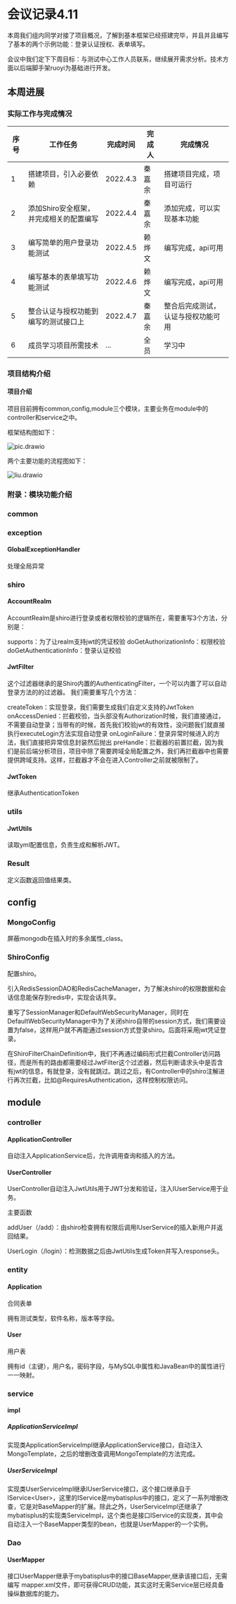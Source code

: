 # 会议记录4.11

本周我们组内同学对接了项目概况，了解到基本框架已经搭建完毕，并且并且编写了基本的两个示例功能：登录认证授权、表单填写。

会议中我们定下下周目标：与测试中心工作人员联系，继续展开需求分析。技术方面以后端脚手架ruoyi为基础进行开发。



## 本周进展

### 实际工作与完成情况

| 序号 | 工作任务                                | 完成时间 | 完成人 | 完成情况                           |
| ---- | --------------------------------------- | -------- | ------ | ---------------------------------- |
| 1    | 搭建项目，引入必要依赖                  | 2022.4.3 | 秦嘉余 | 搭建项目完成，项目可运行           |
| 2    | 添加Shiro安全框架，并完成相关的配置编写 | 2022.4.4 | 秦嘉余 | 添加完成，可以实现基本功能         |
| 3    | 编写简单的用户登录功能测试              | 2022.4.5 | 赖烨文 | 编写完成，api可用                  |
| 4    | 编写基本的表单填写功能测试              | 2022.4.6 | 赖烨文 | 编写完成，api可用                  |
| 5    | 整合认证与授权功能到编写的测试接口上    | 2022.4.7 | 秦嘉余 | 整合后完成测试，认证与授权功能可用 |
| 6    | 成员学习项目所需技术                    | ...      | 全员   | 学习中                             |

### 项目结构介绍

#### 项目介绍

项目目前拥有common,config,module三个模块，主要业务在module中的controller和service之中。

框架结构图如下：

![pic.drawio](每周进展-4.11.assets/pic.drawio.png)

两个主要功能的流程图如下：

![liu.drawio](每周进展-4.11.assets/liu.drawio.png)



### 附录：模块功能介绍

### common

### exception

#### GlobalExceptionHandler

处理全局异常

### shiro

#### AccountRealm

AccountRealm是shiro进行登录或者权限校验的逻辑所在，需要重写3个方法，分别是：

supports：为了让realm支持jwt的凭证校验
doGetAuthorizationInfo：权限校验
doGetAuthenticationInfo：登录认证校验

#### JwtFilter

这个过滤器继承的是Shiro内置的AuthenticatingFilter，一个可以内置了可以自动登录方法的的过滤器。
我们需要重写几个方法：

createToken：实现登录，我们需要生成我们自定义支持的JwtToken
onAccessDenied：拦截校验，当头部没有Authorization时候，我们直接通过，不需要自动登录；当带有的时候，首先我们校验jwt的有效性，没问题我们就直接执行executeLogin方法实现自动登录
onLoginFailure：登录异常时候进入的方法，我们直接把异常信息封装然后抛出
preHandle：拦截器的前置拦截，因为我们是前后端分析项目，项目中除了需要跨域全局配置之外，我们再拦截器中也需要提供跨域支持。这样，拦截器才不会在进入Controller之前就被限制了。

#### JwtToken

继承AuthenticationToken

### utils

#### JwtUtils

读取yml配置信息，负责生成和解析JWT。

### Result

定义函数返回值结果类。

## config

### MongoConfig

屏蔽mongodb在插入时的多余属性_class。

### ShiroConfig

配置shiro。

引入RedisSessionDAO和RedisCacheManager，为了解决shiro的权限数据和会话信息能保存到redis中，实现会话共享。

重写了SessionManager和DefaultWebSecurityManager，同时在DefaultWebSecurityManager中为了关闭shiro自带的session方式，我们需要设置为false，这样用户就不再能通过session方式登录shiro。后面将采用jwt凭证登录。

在ShiroFilterChainDefinition中，我们不再通过编码形式拦截Controller访问路径，而是所有的路由都需要经过JwtFilter这个过滤器，然后判断请求头中是否含有jwt的信息，有就登录，没有就跳过。跳过之后，有Controller中的shiro注解进行再次拦截，比如@RequiresAuthentication，这样控制权限访问。

## module

### controller

#### ApplicationController

自动注入ApplicationService后，允许调用查询和插入的方法。

#### UserController

UserController自动注入JwtUtils用于JWT分发和验证，注入IUserService用于业务。

主要函数	

addUser（/add）：由shiro检查拥有权限后调用IUserService的插入新用户并返回结果。

 UserLogin（/login）：检测数据之后由JwtUtils生成Token并写入response头。

### entity

#### Application

合同表单

拥有测试类型，软件名称，版本等字段。

#### User

用户表

拥有id（主键），用户名，密码字段，与MySQL中属性和JavaBean中的属性进行一一映射。

### service

#### impl

##### ApplicationServiceImpl

实现类ApplicationServiceImpl继承ApplicationService接口，自动注入MongoTemplate，之后的增删改查调用MongoTemplate的方法完成。

##### UserServiceImpl

实现类UserServiceImpl继承IUserService接口，这个接口继承自于IService\<User>，这里的IService是mybatisplus中的接口，定义了一系列增删改查，它是对BaseMapper的扩展。除此之外，UserServiceImpl还继承了mybatisplus的实现类ServiceImpl，这个类也是接口IService的实现类，其中会自动注入一个BaseMapper类型的bean，也就是UserMapper的一个实例。

### Dao

#### UserMapper

接口UserMapper继承于mybatisplus中的接口BaseMapper,继承该接口后，无需编写 mapper.xml文件，即可获得CRUD功能，其实这时无需Service层已经具备操纵数据库的能力。